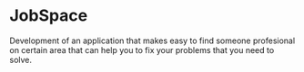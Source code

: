 # JobSpace
Development of an application that makes easy to find someone profesional on certain area that can help you to fix your problems that you need to solve.
